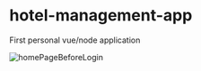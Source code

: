 # hotel-management-app
First personal vue/node application

![homePageBeforeLogin](https://github.com/florin06098/hotel-management-app/assets/146831453/a82b0c12-4329-407b-afda-e007dcd8e493)
